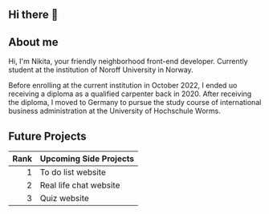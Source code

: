 ## Hi there 👋

<!--
**Nikita-stud/Nikita-stud** is a ✨ _special_ ✨ repository because its `README.md` (this file) appears on your GitHub profile.

Here are some ideas to get you started:

- 🔭 I’m currently working on ...
- 🌱 I’m currently learning ...
- 👯 I’m looking to collaborate on ...
- 🤔 I’m looking for help with ...
- 💬 Ask me about ...
- 📫 How to reach me: ...
- 😄 Pronouns: ...
- ⚡ Fun fact: ...
-->

## About me
Hi, I'm Nikita, your friendly neighborhood front-end developer. 
Currently student at the institution of Noroff University in Norway. 

Before enrolling at the current institution in October 2022, I ended uo receiving a diploma as a qualified carpenter back in 2020. 
After receiving the diploma, I moved to Germany to pursue the study course of international business administration at the University of Hochschule Worms.

## Future Projects 
| Rank | Upcoming Side Projects |
|-----:|---------------|
|     1|     To do list website          |
|     2|     Real life chat website       |
|     3|      Quiz website        |
